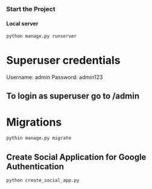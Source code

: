 ### Start the Project
#### Local server
```bash
python manage.py runserver
```

# Superuser credentials 

Username: admin
Password: admin123

## To login as superuser go to /admin 


# Migrations 

```bash
pythin manage.py migrate
```


## Create Social Application for Google Authentication

```bash
python create_social_app.py
```
